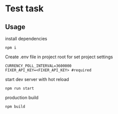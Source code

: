 # Test task


 
 
## Usage
install dependencies
```
npm i
```

Create .env file in project root for set project settings

```
CURRENCY_POLL_INTERVAL=3600000
FIXER_API_KEY=<FIXER_API_KEY> #required
```

start dev server with hot reload
```
npm run start
```


production build
```
npm build
```




